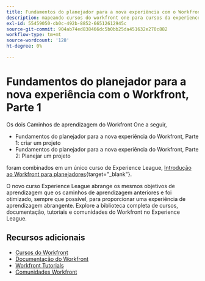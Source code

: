 ```yaml
---
title: Fundamentos do planejador para a nova experiência com o Workfront, Parte 1
description: mapeando cursos do workfront one para cursos da experience league
exl-id: 55459050-cb0c-492b-8852-66512612945c
source-git-commit: 904ab74ed838466dc5b0bb25da451632e270c882
workflow-type: tm+mt
source-wordcount: '128'
ht-degree: 0%

---
```


# Fundamentos do planejador para a nova experiência com o Workfront, Parte 1

Os dois Caminhos de aprendizagem do Workfront One a seguir,

* Fundamentos do planejador para a nova experiência do Workfront, Parte 1: criar um projeto
* Fundamentos do planejador para a nova experiência do Workfront, Parte 2: Planejar um projeto

foram combinados em um único curso de Experience League, [Introdução ao Workfront para planejadores](https://experienceleague.adobe.com/?recommended=Workfront-U-1-2022.1.planners){target="_blank"}.

O novo curso Experience League abrange os mesmos objetivos de aprendizagem que os caminhos de aprendizagem anteriores e foi otimizado, sempre que possível, para proporcionar uma experiência de aprendizagem abrangente.  Explore a biblioteca completa de cursos, documentação, tutoriais e comunidades do Workfront no Experience League.

## Recursos adicionais

* [Cursos do Workfront](https://experienceleague.adobe.com/?lang=en&amp;Solution=Workfront#courses)
* [Documentação do Workfront](https://experienceleague.adobe.com/docs/workfront.html)
* [Workfront Tutorials](https://experienceleague.adobe.com/docs/workfront-learn/tutorials-workfront/home.html)
* [Comunidades Workfront](https://experienceleaguecommunities.adobe.com/t5/workfront/ct-p/workfront)
